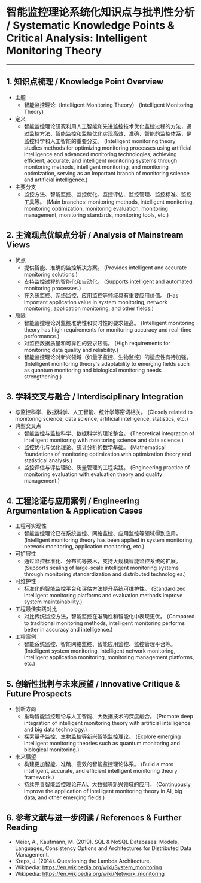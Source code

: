 # 智能监控理论系统化知识点与批判性分析 / Systematic Knowledge Points & Critical Analysis: Intelligent Monitoring Theory

---

## 1. 知识点梳理 / Knowledge Point Overview

- 主题
  - 智能监控理论（Intelligent Monitoring Theory）
      (Intelligent Monitoring Theory)
- 定义
  - 智能监控理论研究利用人工智能和先进监控技术优化监控过程的方法，通过监控方法、智能监控和监控优化实现高效、准确、智能的监控体系，是监控科学和人工智能的重要分支。
      (Intelligent monitoring theory studies methods for optimizing monitoring processes using artificial intelligence and advanced monitoring technologies, achieving efficient, accurate, and intelligent monitoring systems through monitoring methods, intelligent monitoring, and monitoring optimization, serving as an important branch of monitoring science and artificial intelligence.)
- 主要分支
  - 监控方法、智能监控、监控优化、监控评估、监控管理、监控标准、监控工具等。
      (Main branches: monitoring methods, intelligent monitoring, monitoring optimization, monitoring evaluation, monitoring management, monitoring standards, monitoring tools, etc.)

## 2. 主流观点优缺点分析 / Analysis of Mainstream Views

- 优点
  - 提供智能、准确的监控解决方案。
      (Provides intelligent and accurate monitoring solutions.)
  - 支持监控过程的智能化和自动化。
      (Supports intelligent and automated monitoring processes.)
  - 在系统监控、网络监控、应用监控等领域具有重要应用价值。
      (Has important application value in system monitoring, network monitoring, application monitoring, and other fields.)
- 局限
  - 智能监控理论对监控准确性和实时性的要求较高。
      (Intelligent monitoring theory has high requirements for monitoring accuracy and real-time performance.)
  - 对监控数据质量和可靠性的要求较高。
      (High requirements for monitoring data quality and reliability.)
  - 智能监控理论对新兴领域（如量子监控、生物监控）的适应性有待加强。
      (Intelligent monitoring theory's adaptability to emerging fields such as quantum monitoring and biological monitoring needs strengthening.)

## 3. 学科交叉与融合 / Interdisciplinary Integration

- 与监控科学、数据科学、人工智能、统计学等密切相关。
  (Closely related to monitoring science, data science, artificial intelligence, statistics, etc.)
- 典型交叉点
  - 智能监控与监控科学、数据科学的理论整合。
      (Theoretical integration of intelligent monitoring with monitoring science and data science.)
  - 监控优化与优化理论、统计分析的数学基础。
      (Mathematical foundations of monitoring optimization with optimization theory and statistical analysis.)
  - 监控评估与评估理论、质量管理的工程实践。
      (Engineering practice of monitoring evaluation with evaluation theory and quality management.)

## 4. 工程论证与应用案例 / Engineering Argumentation & Application Cases

- 工程可实现性
  - 智能监控理论已在系统监控、网络监控、应用监控等领域得到应用。
      (Intelligent monitoring theory has been applied in system monitoring, network monitoring, application monitoring, etc.)
- 可扩展性
  - 通过监控标准化、分布式等技术，支持大规模智能监控系统的扩展。
      (Supports scaling of large-scale intelligent monitoring systems through monitoring standardization and distributed technologies.)
- 可维护性
  - 标准化的智能监控平台和评估方法提升系统可维护性。
      (Standardized intelligent monitoring platforms and evaluation methods improve system maintainability.)
- 工程最佳实践对比
  - 对比传统监控方法，智能监控在准确性和智能化中表现更优。
      (Compared to traditional monitoring methods, intelligent monitoring performs better in accuracy and intelligence.)
- 工程案例
  - 智能系统监控、智能网络监控、智能应用监控、监控管理平台等。
      (Intelligent system monitoring, intelligent network monitoring, intelligent application monitoring, monitoring management platforms, etc.)

## 5. 创新性批判与未来展望 / Innovative Critique & Future Prospects

- 创新方向
  - 推动智能监控理论与人工智能、大数据技术的深度融合。
      (Promote deep integration of intelligent monitoring theory with artificial intelligence and big data technology.)
  - 探索量子监控、生物监控等新兴智能监控理论。
      (Explore emerging intelligent monitoring theories such as quantum monitoring and biological monitoring.)
- 未来展望
  - 构建更加智能、准确、高效的智能监控理论体系。
      (Build a more intelligent, accurate, and efficient intelligent monitoring theory framework.)
  - 持续完善智能监控理论在AI、大数据等新兴领域的应用。
      (Continuously improve the application of intelligent monitoring theory in AI, big data, and other emerging fields.)

## 6. 参考文献与进一步阅读 / References & Further Reading

- Meier, A., Kaufmann, M. (2019). SQL & NoSQL Databases: Models, Languages, Consistency Options and Architectures for Distributed Data Management.
- Kreps, J. (2014). Questioning the Lambda Architecture.
- Wikipedia: <https://en.wikipedia.org/wiki/System_monitoring>
- Wikipedia: <https://en.wikipedia.org/wiki/Network_monitoring>
